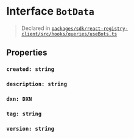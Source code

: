 # Interface `BotData`
> Declared in [`packages/sdk/react-registry-client/src/hooks/queries/useBots.ts`]()


## Properties
### `created: string`
### `description: string`
### `dxn: DXN`
### `tag: string`
### `version: string`